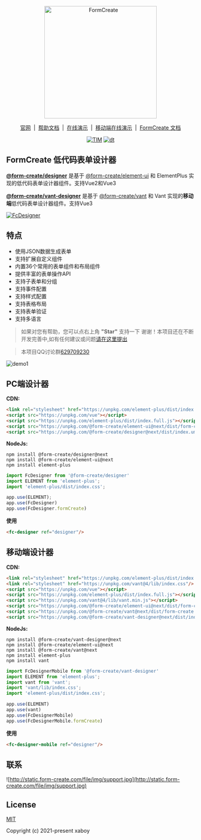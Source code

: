 <p align="center">
    <a href="https://www.form-create.com">
        <img width="300" alt="FormCreate" src="https://static.form-create.com/file/img/info-logo2.png">
    </a>
</p>

<p align="center">
    <a href="https://www.form-create.com/" target="_blank">官网</a>
    <span>&nbsp;|&nbsp;</span>
    <a href="https://view.form-create.com/" target="_blank">帮助文档</a>
    <span>&nbsp;|&nbsp;</span>
    <a href="https://form-create.com/v3/designer/" target="_blank">在线演示</a>
    <span>&nbsp;|&nbsp;</span>
    <a href="https://form-create.com/v3/mobile/" target="_blank">移动端在线演示</a>
    <span>&nbsp;|&nbsp;</span>
    <a href="https://form-create.com/v3/" target="_blank">FormCreate 文档</a>
</p>

<p align="center">
  <a href="https://github.com/xaboy/form-create" target="_blank"><img src="https://img.shields.io/badge/License-MIT-yellow.svg" alt="TIM" /></a>
  <a href="https://github.com/xaboy/form-create" target="_blank"><img src="https://img.shields.io/npm/dt/@form-create/designer.svg" alt="dt" /></a>
</p>

## FormCreate 低代码表单设计器

**[@form-create/designer](https://github.com/xaboy/form-create-designer/tree/next/packages/element-ui)** 是基于 [@form-create/element-ui](https://github.com/xaboy/form-create) 和 ElementPlus 实现的低代码表单设计器组件。支持Vue2和Vue3

**[@form-create/vant-designer](https://github.com/xaboy/form-create-designer/tree/next/packages/vant)** 是基于 [@form-create/vant](https://github.com/xaboy/form-create) 和 Vant 实现的**移动端**低代码表单设计器组件。支持Vue3

[![FcDesigner](https://static.form-create.com/file/img/banner-m2.jpg)](https://pro.form-create.com/view)

## 特点
- 使用JSON数据生成表单
- 支持扩展自定义组件
- 内置36个常用的表单组件和布局组件
- 提供丰富的表单操作API
- 支持子表单和分组
- 支持事件配置
- 支持样式配置
- 支持表格布局
- 支持表单验证
- 支持多语言

> 如果对您有帮助，您可以点右上角 **"Star"** 支持一下 谢谢！本项目还在不断开发完善中,如有任何建议或问题[请在这里提出](https://github.com/xaboy/form-create-designer/issues/new)

> 本项目QQ讨论群[629709230](https://jq.qq.com/?_wv=1027&k=F1FlEFIV)

![demo1](https://static.form-create.com/file/img/open-designer.jpg)

## PC端设计器

**CDN:**

```html
<link rel="stylesheet" href="https://unpkg.com/element-plus/dist/index.css"></link>
<script src="https://unpkg.com/vue"></script>
<script src="https://unpkg.com/element-plus/dist/index.full.js"></script>
<script src="https://unpkg.com/@form-create/element-ui@next/dist/form-create.min.js"></script>
<script src="https://unpkg.com/@form-create/designer@next/dist/index.umd.js"></script>
```

**NodeJs:**

```shell
npm install @form-create/designer@next
npm install @form-create/element-ui@next
npm install element-plus
```

```js
import FcDesigner from '@form-create/designer'
import ELEMENT from 'element-plus';
import 'element-plus/dist/index.css';

app.use(ELEMENT);
app.use(FcDesigner)
app.use(FcDesigner.formCreate)
```

**使用**

```html
<fc-designer ref="designer"/>
```

## 移动端设计器

**CDN:**

```html
<link rel="stylesheet" href="https://unpkg.com/element-plus/dist/index.css"></link>
<link rel="stylesheet" href="https://unpkg.com/vant@4/lib/index.css"/>
<script src="https://unpkg.com/vue"></script>
<script src="https://unpkg.com/element-plus/dist/index.full.js"></script>
<script src="https://unpkg.com/vant@4/lib/vant.min.js"></script>
<script src="https://unpkg.com/@form-create/element-ui@next/dist/form-create.min.js"></script>
<script src="https://unpkg.com/@form-create/vant@next/dist/form-create.min.js"></script>
<script src="https://unpkg.com/@form-create/vant-designer@next/dist/index.umd.js"></script>
```

**NodeJs:**

```shell
npm install @form-create/vant-designer@next
npm install @form-create/element-ui@next
npm install @form-create/vant@next
npm install element-plus
npm install vant
```

```js
import FcDesignerMobile from '@form-create/vant-designer'
import ELEMENT from 'element-plus';
import vant from 'vant';
import 'vant/lib/index.css';
import 'element-plus/dist/index.css';

app.use(ELEMENT)
app.use(vant)
app.use(FcDesignerMobile)
app.use(FcDesignerMobile.formCreate)
```

**使用**

```html
<fc-designer-mobile ref="designer"/>
```

## 联系

![http://static.form-create.com/file/img/support.jpg](http://static.form-create.com/file/img/support.jpg)

## License

[MIT](http://opensource.org/licenses/MIT)

Copyright (c) 2021-present xaboy
